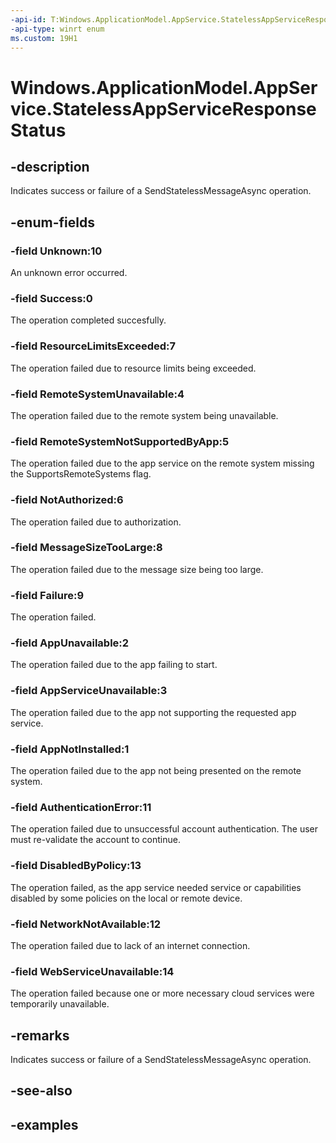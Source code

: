 ```yaml
---
-api-id: T:Windows.ApplicationModel.AppService.StatelessAppServiceResponseStatus
-api-type: winrt enum
ms.custom: 19H1
---
```


<!-- Enumeration syntax.
public enum StatelessAppServiceResponseStatus : int
-->

# Windows.ApplicationModel.AppService.StatelessAppServiceResponseStatus

## -description
Indicates success or failure of a SendStatelessMessageAsync operation.

## -enum-fields
### -field Unknown:10
An unknown error occurred.

### -field Success:0
The operation completed succesfully.

### -field ResourceLimitsExceeded:7
The operation failed due to resource limits being exceeded.

### -field RemoteSystemUnavailable:4
The operation failed due to the remote system being unavailable.

### -field RemoteSystemNotSupportedByApp:5
The operation failed due to the app service on the remote system missing the SupportsRemoteSystems flag.

### -field NotAuthorized:6
The operation failed due to authorization.

### -field MessageSizeTooLarge:8
The operation failed due to the message size being too large.

### -field Failure:9
The operation failed.

### -field AppUnavailable:2
The operation failed due to the app failing to start.

### -field AppServiceUnavailable:3
The operation failed due to the app not supporting the requested app service.

### -field AppNotInstalled:1
The operation failed due to the app not being presented on the remote system.

### -field AuthenticationError:11
The operation failed due to unsuccessful account authentication. The user must re-validate the account to continue.

### -field DisabledByPolicy:13
The operation failed, as the app service needed service or capabilities disabled by some policies on the local or remote device.

### -field NetworkNotAvailable:12
The operation failed due to lack of an internet connection.

### -field WebServiceUnavailable:14
The operation failed because one or more necessary cloud services were temporarily unavailable.

## -remarks
Indicates success or failure of a SendStatelessMessageAsync operation.

## -see-also

## -examples
